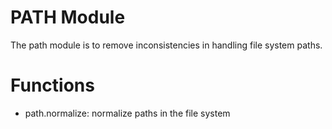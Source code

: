 PATH Module
============

The path module is to remove inconsistencies in handling file system paths. 

Functions
=========
- path.normalize: normalize paths in the file system
